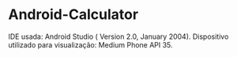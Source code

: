 # Android-Calculator

IDE usada: Android Studio ( Version 2.0, January 2004).
Dispositivo utilizado para visualização: Medium Phone API 35.
